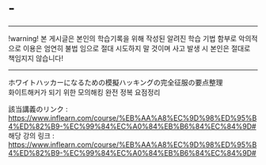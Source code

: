 # -
-------------------------------------------------------
!warning!
본 게시글은 본인의 학습기록을 위해 작성된 알려진 학습 기법
함부로 악의적으로 이용은 엄연히 불법 임으로
절대 시도하지 말 것이며
사고 발생 시 본인은 절대로 책임지지 않습니다!

-------------------------------------------------------



ホワイトハッカーになるための模擬ハッキングの完全征服の要点整理<br>
화이트해커가 되기 위한 모의해킹 완전 정복 요점정리
<br>

該当講義のリンク : https://www.inflearn.com/course/%EB%AA%A8%EC%9D%98%ED%95%B4%ED%82%B9-%EC%99%84%EC%A0%84%EB%B6%84%EC%84%9D#<br>
해당 강의 링크 : https://www.inflearn.com/course/%EB%AA%A8%EC%9D%98%ED%95%B4%ED%82%B9-%EC%99%84%EC%A0%84%EB%B6%84%EC%84%9D#<br>
